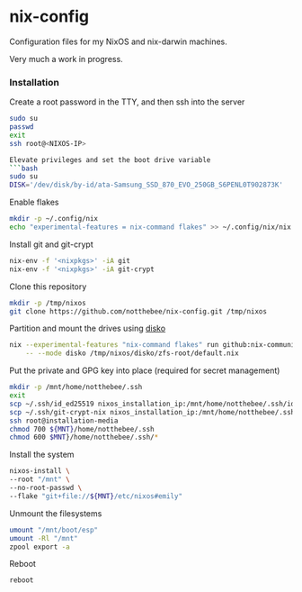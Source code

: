 # nix-config

Configuration files for my NixOS and nix-darwin machines.

Very much a work in progress.

### Installation

Create a root password in the TTY, and then ssh into the server
```bash
sudo su
passwd
exit
ssh root@<NIXOS-IP>
```

```bash
Elevate privileges and set the boot drive variable
```bash
sudo su
DISK='/dev/disk/by-id/ata-Samsung_SSD_870_EVO_250GB_S6PENL0T902873K'
```

Enable flakes
```bash
mkdir -p ~/.config/nix
echo "experimental-features = nix-command flakes" >> ~/.config/nix/nix.conf
```

Install git and git-crypt
```bash
nix-env -f '<nixpkgs>' -iA git
nix-env -f '<nixpkgs>' -iA git-crypt
```

Clone this repository
```bash
mkdir -p /tmp/nixos
git clone https://github.com/notthebee/nix-config.git /tmp/nixos
```

Partition and mount the drives using [disko](https://github.com/nix-community/disko)
```bash
nix --experimental-features "nix-command flakes" run github:nix-community/disko \
    -- --mode disko /tmp/nixos/disko/zfs-root/default.nix
```

Put the private and GPG key into place (required for secret management)
```bash
mkdir -p /mnt/home/notthebee/.ssh
exit
scp ~/.ssh/id_ed25519 nixos_installation_ip:/mnt/home/notthebee/.ssh/id_ed25519
scp ~/.ssh/git-crypt-nix nixos_installation_ip:/mnt/home/notthebee/.ssh/git-crypt-nix
ssh root@installation-media
chmod 700 ${MNT}/home/notthebee/.ssh
chmod 600 $MNT}/home/notthebee/.ssh/*
```

Install the system
```bash
nixos-install \
--root "/mnt" \
--no-root-passwd \
--flake "git+file://${MNT}/etc/nixos#emily"
```

Unmount the filesystems
```bash
umount "/mnt/boot/esp"
umount -Rl "/mnt"
zpool export -a
```

Reboot
```bash
reboot
```
